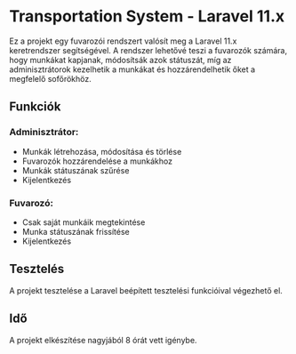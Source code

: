 # Transportation System - Laravel 11.x

Ez a projekt egy fuvarozói rendszert valósít meg a Laravel 11.x keretrendszer segítségével. A rendszer lehetővé teszi a fuvarozók számára, hogy munkákat kapjanak, módosítsák azok státuszát, míg az adminisztrátorok kezelhetik a munkákat és hozzárendelhetik őket a megfelelő sofőrökhöz.

## Funkciók

### Adminisztrátor:
- Munkák létrehozása, módosítása és törlése
- Fuvarozók hozzárendelése a munkákhoz
- Munkák státuszának szűrése
- Kijelentkezés

### Fuvarozó:
- Csak saját munkáik megtekintése
- Munka státuszának frissítése
- Kijelentkezés



## Tesztelés

A projekt tesztelése a Laravel beépített tesztelési funkcióival végezhető el.

## Idő
A projekt elkészítése nagyjából 8 órát vett igénybe.
